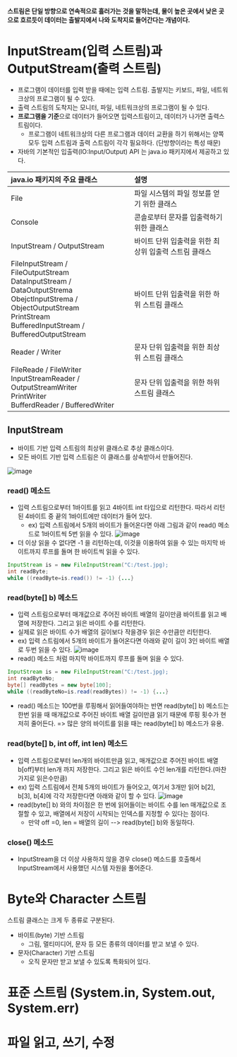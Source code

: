 **스트림은 단일 방향으로 연속적으로 흘러가는 것을 말하는데, 물이 높은 곳에서 낮은 곳으로 흐르듯이 데이터는 출발지에서 나와 도착지로 들어간다는 개념이다.**

# **InputStream(입력 스트림)과 OutputStream(출력 스트림)**
- 프로그램이 데이터를 입력 받을 때에는 입력 스트림. 출발지는 키보드, 파일, 네트워크상의 프로그램이 될 수 있다.
- 출력 스트림의 도착지는 모니터, 파일, 네트워크상의 프로그램이 될 수 있다.
- **프로그램을 기준**으로 데이터가 들어오면 입력스트림이고, 데이터가 나가면 출력스트림이다.
  - 프로그램이 네트워크상의 다른 프로그램과 데이터 교환을 하기 위해서는 양쪽 모두 입력 스트림과 출력 스트림이 각각 필요하다. (단방향이라는 특성 때문) 
- 자바의 기본적인 입출력(IO:Input/Output) API 는 java.io 패키지에서 제공하고 있다.

|java.io 패키지의 주요 클래스|설명|
|:---|:---|
|File|파일 시스템의 파일 정보를 얻기 위한 클래스|
|Console|콘솔로부터 문자를 입출력하기 위한 클래스|
|InputStream / OutputStream|바이트 단위 입출력을 위한 최상위 입출력 스트림 클래스|
FileInputStream / FileOutputStream</br>    DataInputStream / DataOutputStrema</br>    ObejctInputStrema / ObjectOutputStream</br>    PrintStream</br>    BufferedInputStream / BufferedOutputStream| 바이트 단위 입출력을 위한 하위 스트림 클래스|
|Reader / Writer | 문자 단위 입출력을 위한 최상위 스트림 클래스|
FileReade / FileWriter</br>  InputStreamReader / OutputStreamWriter</br>  PrintWriter</br>  BufferdReader / BufferedWriter| 문자 단위 입출력을 위한 하위 스트림 클래스|

## **InputStream**
- 바이트 기반 입력 스트림의 최상위 클래스로 추상 클래스이다.
- 모든 바이트 기반 입력 스트림은 이 클래스를 상속받아서 만들어진다.

![image](https://user-images.githubusercontent.com/77083074/203725929-4c7d1059-cf63-4591-b084-c51b6ae0f44f.png)

### read() 메소드
- 입력 스트림으로부터 1바이트를 읽고 4바이트 int 타입으로 리턴한다. 따라서 리턴된 4바이트 중 끝의 1바이트에만 데이터가 들어 있다. 
  - ex) 입력 스트림에서 5개의 바이트가 들어온다면 아래 그림과 같이 read() 메소드로 1바이트씩 5번 읽을 수 있다.
![image](https://user-images.githubusercontent.com/77083074/203727118-98d6c68e-7ae4-4298-b16d-1477dfcfe80a.png)
- 더 이상 읽을 수 없다면 -1 을 리턴하는데, 이것을 이용하여 읽을 수 있는 마지막 바이트까지 루프를 돌며 한 바이트씩 읽을 수 있다.
```java
InputStream is = new FileInputStream("C:/test.jpg);
int readByte;
while ((readByte=is.read()) != -1) {...}
```
### read(byte[] b) 메소드
- 입력 스트림으로부터 매개값으로 주어진 바이트 배열의 길이만큼 바이트를 읽고 배열에 저장한다. 그리고 읽은 바이트 수를 리턴한다.
- 실제로 읽은 바이트 수가 배열의 길이보다 작을경우 읽은 수만큼만 리턴한다.
- ex) 입력 스트림에서 5개의 바이트가 들어온다면 아래와 같이 길이 3인 바이트 배열로 두번 읽을 수 있다.
![image](https://user-images.githubusercontent.com/77083074/203729265-1adc5220-598d-454d-8e43-8315f25d70d5.png)
- read() 메소드 처럼 마지막 바이트까지 루프를 돌며 읽을 수 있다.
```java
InputStream is = new FileInputStream("C:/test.jpg);
int readByteNo;
byte[] readBytes = new byte[100];
while ((readByteNo=is.read(readBytes)) != -1) {...}
```
- read() 메소드는 100번을 루핑해서 읽어들여야하는 반면 read(byte[] b) 메소드는 한번 읽을 때 매개값으로 주어진 바이트 배열 길이만큼 읽기 때문에 루핑 횟수가 현저히 줄어든다. => 많은 양의 바이트를 읽을 때는 read(byte[] b) 메소드가 유용.

### read(byte[] b, int off, int len) 메소드
- 입력 스트림으로부터 len개의 바이트만큼 읽고, 매개값으로 주어진 바이트 배열 b[off]부터 len개 까지 저장한다. 그리고 읽은 바이트 수인 len개를 리턴한다.(마찬가지로 읽은수만큼)
- ex) 입력 스트림에서 전체 5개의 바이트가 들어오고, 여기서 3개만 읽어 b[2], b[3], b[4]에 각각 저장한다면 아래와 같이 할 수 있다.
![image](https://user-images.githubusercontent.com/77083074/203731134-24ce3334-a235-4151-a67f-12004f63406e.png)
- read(byte[] b) 와의 차이점은 한 번에 읽어들이는 바이트 수를 len 매개값으로 조절할 수 있고, 배열에서 저장이 시작되는 인덱스를 지정할 수 있다는 점이다.
  - 만약 off =0, len = 배열의 길이  --> read(byte[] b)와 동일하다.

### close() 메소드
- InputStream을 더 이상 사용하지 않을 경우 close() 메소드를 호출해서 InputStream에서 사용했던 시스템 자원을 풀어준다.


# **Byte와 Character 스트림**
스트림 클래스는 크게 두 종류로 구분된다. 
- 바이트(byte) 기반 스트림
  - 그림, 멀티미디어, 문자 등 모든 종류의 데이터를 받고 보낼 수 있다.
- 문자(Character) 기반 스트림
  - 오직 문자만 받고 보낼 수 있도록 특화되어 있다.
  


# **표준 스트림 (System.in, System.out, System.err)**

# **파일 읽고, 쓰기, 수정**
